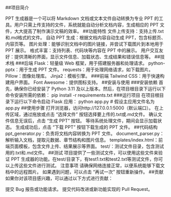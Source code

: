 ##项目简介  

PPT 生成器是一个可以将 Markdown 文档或文本文件自动转换为专业 PPT 的工具。用户只需上传支持的文件，系统就能自动分析文档内容，生成相应的 PPT 文件，大大提高了制作演示文稿的效率。
##功能特性
文件上传支持：支持上传.txt和.md格式的文件。
自动 PPT 生成：根据文档内容自动生成 PPT，包含标题页、内容页等。
图片处理：能够识别文档中的图片链接，并尝试下载图片到本地用于 PPT 展示。
格式丰富：支持列表、代码块等内容在 PPT 中的展示。
用户交互友好：提供清晰的界面，显示文件信息、加载状态、生成结果和错误信息等。
##技术栈
###后端
Flask：轻量级 Web 框架，用于搭建服务器和处理请求。
python-pptx：用于生成 PPT 文件。
requests：用于处理网络请求，如下载图片。
Pillow：图像处理库。
Jinja2：模板引擎。
###前端
Tailwind CSS：用于快速构建用户界面。
Font Awesome：提供图标支持。
##安装与使用
###安装依赖
首先，确保你已经安装了 Python 3.11 及以上版本。然后，在项目根目录下运行以下命令安装所需的依赖：
pip install -r requirements.txt
###运行项目
在项目根目录下运行以下命令启动 Flask 应用：
python app.py  # 假设主应用文件名为app.py
##使用步骤
打开浏览器，访问http://127.0.0.1:5000（默认端口）。
在上传区域，通过拖放或点击 “选择文件” 按钮选择要上传的.txt或.md文件。
确认文件信息无误后，点击 “生成 PPT” 按钮。
等待系统处理文件，期间会显示加载状态。
生成成功后，点击 “下载 PPT” 按钮下载生成的 PPT 文件。
##代码结构
ppt_generator.py：负责将文档内容转换为 PPT 文件。
document_parser.py：解析输入文档，提取元数据、章节结构和图片信息。
templates/index.html：前端页面模板，包含文件上传、结果展示等界面。
test/：测试文件目录，包含测试用的.txt和.md文件。
##测试
项目提供了一些测试文件，可以使用这些文件来验证 PPT 生成器的功能。在test/目录下，有test1.txt和test2.txt等测试文件，你可以上传这些文件进行测试。
注意事项
请确保网络连接正常，以便系统能够下载文档中的远程图片。
如果遇到问题，可以点击 “再试一次” 按钮重新操作。
##贡献
如果你对该项目感兴趣，可以通过以下方式进行贡献：

提交 Bug 报告或功能请求。
提交代码改进或新功能实现的 Pull Request。
